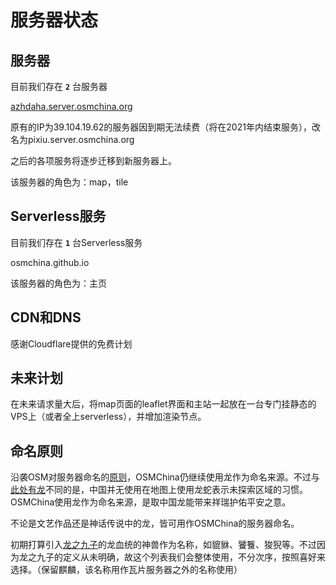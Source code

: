 # 服务器状态

## 服务器

目前我们存在 **```2```** 台服务器

[azhdaha.server.osmchina.org](azhdaha.server.osmchina.org)

原有的IP为39.104.19.62的服务器因到期无法续费（将在2021年内结束服务），改名为pixiu.server.osmchina.org

之后的各项服务将逐步迁移到新服务器上。

该服务器的角色为：map，tile

## Serverless服务

目前我们存在 **```1```** 台Serverless服务

osmchina.github.io

该服务器的角色为：主页

## CDN和DNS

感谢Cloudflare提供的免费计划

## 未来计划

在未来请求量大后，将map页面的leaflet界面和主站一起放在一台专门挂静态的VPS上（或者全上serverless），并增加渲染节点。

## 命名原则

沿袭OSM对服务器命名的[原则](https://wiki.openstreetmap.org/wiki/Servers/Name_Ideas)，OSMChina仍继续使用龙作为命名来源。不过与[此处有龙](https://zh.wikipedia.org/wiki/%E6%AD%A4%E8%99%95%E6%9C%89%E9%BE%8D)不同的是，中国并无使用在地图上使用龙蛇表示未探索区域的习惯。OSMChina使用龙作为命名来源，是取中国龙能带来祥瑞护佑平安之意。

不论是文艺作品还是神话传说中的龙，皆可用作OSMChina的服务器命名。

初期打算引入[龙之九子](https://zh.wikipedia.org/wiki/%E9%BE%99%E7%94%9F%E4%B9%9D%E5%AD%90)的龙血统的神兽作为名称，如貔貅、饕餮、狻猊等。不过因为龙之九子的定义从未明确，故这个列表我们会整体使用，不分次序，按照喜好来选择。（保留麒麟，该名称用作瓦片服务器之外的名称使用）

